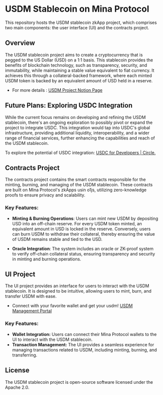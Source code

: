 # USDM Stablecoin on Mina Protocol

This repository hosts the USDM stablecoin zkApp project, which comprises two main components: the user interface (UI) and the contracts project.

## Overview

The USDM stablecoin project aims to create a cryptocurrency that is pegged to the US Dollar (USD) on a 1:1 basis. This stablecoin provides the benefits of blockchain technology, such as transparency, security, and immutability, while maintaining a stable value equivalent to fiat currency. It achieves this through a collateral-backed framework, where each minted USDM token is backed by an equivalent amount of USD held in a reserve.

 - For more details : [USDM Project Notion Page](https://uneven-asparagus-47e.notion.site/USDM-Stablecoin-6217ce83e3e94f6ab174a1abe3ad7c5c)

## Future Plans: Exploring USDC Integration

While the current focus remains on developing and refining the USDM stablecoin, there's an ongoing exploration to possibly pivot or expand the project to integrate USDC. This integration would tap into USDC's global infrastructure, providing additional liquidity, interoperability, and a wider range of financial services, further enhancing the capabilities and reach of the USDM stablecoin.

To explore the potential of USDC integration: [USDC for Developers | Circle.](https://www.circle.com/en/usdc/developers)

## Contracts Project

The contracts project contains the smart contracts responsible for the minting, burning, and managing of the USDM stablecoin. These contracts are built on Mina Protocol's zkApps usin o1js, utilizing zero-knowledge proofs to ensure privacy and scalability.

### Key Features:

- **Minting & Burning Operations**: Users can mint new USDM by depositing USD into an off-chain reserve. For every USDM token minted, an equivalent amount in USD is locked in the reserve. Conversely, users can burn USDM to withdraw their collateral, thereby ensuring the value of USDM remains stable and tied to the USD.

- **Oracle Integration**: The system includes an oracle or ZK-proof system to verify off-chain collateral status, ensuring transparency and security in minting and burning operations.

## UI Project

The UI project provides an interface for users to interact with the USDM stablecoin. It is designed to be intuitive, allowing users to mint, burn, and transfer USDM with ease.
 - Connect with your favorite wallet and get your usdm! [USDM Management Portal](https://inspector44.github.io/usdm/)

### Key Features:

- **Wallet Integration:** Users can connect their Mina Protocol wallets to the UI to interact with the USDM stablecoin.
- **Transaction Management:** The UI provides a seamless experience for managing transactions related to USDM, including minting, burning, and transferring.

## License

The USDM stablecoin project is open-source software licensed under the Apache 2.0.

